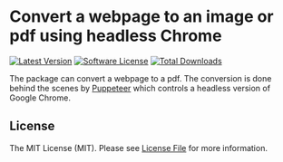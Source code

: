 # Convert a webpage to an image or pdf using headless Chrome

[![Latest Version](https://img.shields.io/github/release/web-chefs/PuppeteerToPdf.svg?style=flat-square)](https://github.com/web-chefs/PuppeteerToPdf/releases)
[![Software License](https://img.shields.io/badge/license-MIT-brightgreen.svg?style=flat-square)](LICENSE.md)
[![Total Downloads](https://img.shields.io/packagist/dt/web-chefs/puppeteertopdf.svg?style=flat-square)](https://packagist.org/packages/spatie/browsershot)

The package can convert a webpage to a pdf. The conversion is done behind the scenes by [Puppeteer](https://github.com/GoogleChrome/puppeteer) which controls a headless version of Google Chrome.

## License

The MIT License (MIT). Please see [License File](LICENSE.md) for more information.
